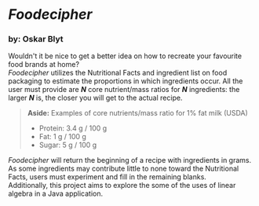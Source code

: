 #  *Foodecipher*
### by: Oskar Blyt

Wouldn't it be nice to get a better idea on how to recreate your favourite food brands at home?<br>
*Foodecipher* utilizes the Nutritional Facts and ingredient list on food packaging to estimate the
proportions in which ingredients occur. All the user must provide are ***N*** core nutrient/mass ratios
for ***N*** ingredients: the larger ***N*** is, the closer you will get to the actual recipe.
> **Aside:** Examples of core nutrients/mass ratio for 1% fat milk (USDA)
> - Protein: 3.4 g / 100 g 
> - Fat:     1 g / 100 g
> - Sugar:   5 g / 100 g

 *Foodecipher* will return the beginning of a recipe with ingredients in grams. As some ingredients may contribute little to none toward the Nutritional Facts,  users must experiment and fill in the remaining blanks.
 <br> Additionally, this project aims to explore the some of the uses of linear algebra in a Java application.





